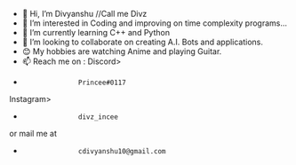 - 👋 Hi, I’m Divyanshu //Call me Divz
- 👀 I’m interested in Coding and improving on time complexity programs...
- 🌱 I’m currently learning C++ and Python
- 💞️ I’m looking to collaborate on creating A.I. Bots and applications.
- 😊 My hobbies are watching Anime and playing Guitar.
- 📫 Reach me on : 
Discord>     
-                   Princee#0117
Instagram>    
-                   divz_incee
or mail me at   
-                   cdivyanshu10@gmail.com
